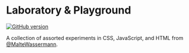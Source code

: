 # Laboratory & Playground

[![GitHub version](https://badge.fury.io/gh/maltewassermann%2Flab.svg)](https://badge.fury.io/gh/maltewassermann%2Flab)

A collection of assorted experiments in CSS, JavaScript, and HTML from [@MalteWassermann](http://twitter.com/MalteWassermann).

